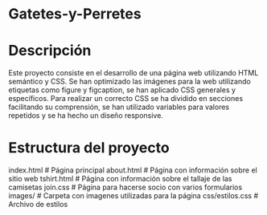 # Gatetes-y-Perretes

# Descripción

Este proyecto consiste en el desarrollo de una página web utilizando HTML semántico y CSS. Se han optimizado las imágenes para la web utilizando etiquetas como figure y figcaption, se han aplicado CSS generales y específicos. Para realizar un correcto CSS se ha dividido en secciones facilitando su comprensión, se han utilizado variables para valores repetidos y se ha hecho un diseño responsive.

# Estructura del proyecto

index.html   # Página principal
about.html   # Página con información sobre el sitio web
tshirt.html   # Página con información sobre el tallaje de las camisetas
join.css   # Página para hacerse socio con varios formularios
images/   # Carpeta con imagenes utilizadas para la página
css/estilos.css   # Archivo de estilos
